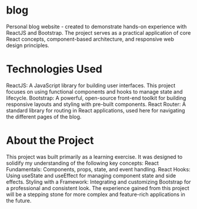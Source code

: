# blog
Personal blog website - created to demonstrate hands-on experience with ReactJS and Bootstrap. The project serves as a practical application of core React concepts, component-based architecture, and responsive web design principles.

# Technologies Used
ReactJS: A JavaScript library for building user interfaces. This project focuses on using functional components and hooks to manage state and lifecycle.
Bootstrap: A powerful, open-source front-end toolkit for building responsive layouts and styling with pre-built components.
React Router: A standard library for routing in React applications, used here for navigating the different pages of the blog.

# About the Project
This project was built primarily as a learning exercise. It was designed to solidify my understanding of the following key concepts:
React Fundamentals: Components, props, state, and event handling.
React Hooks: Using useState and useEffect for managing component state and side effects.
Styling with a Framework: Integrating and customizing Bootstrap for a professional and consistent look.
The experience gained from this project will be a stepping stone for more complex and feature-rich applications in the future.
